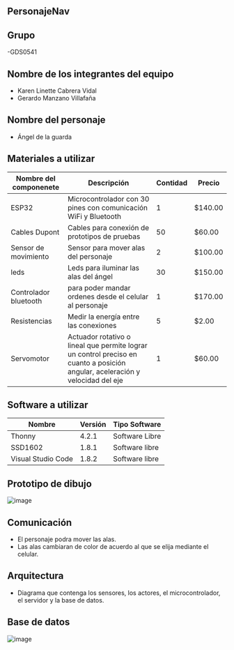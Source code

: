 ## PersonajeNav
## Grupo
-GDS0541
## Nombre de los integrantes del equipo
 - Karen Linette Cabrera Vidal
 - Gerardo Manzano Villafaña
## Nombre del personaje
- Ángel de la guarda
## Materiales a utilizar
|Nombre del componenete|Descripción|Contidad|Precio|
|-|-|-|-|
|ESP32|Microcontrolador con 30 pines con comunicación WiFi y Bluetooth|1|$140.00|
|Cables Dupont|Cables para conexión de prototipos de pruebas|50|$60.00|
|Sensor de movimiento|Sensor para mover alas del personaje|2|$100.00|
|leds|Leds para iluminar las alas del ángel|30|$150.00|
|Controlador bluetooth|para poder mandar ordenes desde el celular al personaje|1|$170.00|
|Resistencias|Medir la energía entre las conexiones|5|$2.00|
|Servomotor|	Actuador rotativo o lineal que permite lograr un control preciso en cuanto a posición angular, aceleración y velocidad del eje|1|$60.00|

## Software a utilizar
|Nombre|Versión|Tipo Software|
|-|-|-|
|Thonny|4.2.1|Software Libre|
|SSD1602|1.8.1|Software libre|
|Visual Studio Code|1.8.2|Software libre|

## Prototipo de dibujo
![image](https://github.com/111linblink/PersonajeNav/assets/146273461/ad0cb153-7b8a-48d7-bfd5-b727392a396e)

## Comunicación
- El personaje podra mover las alas.
- Las alas cambiaran de color de acuerdo al que se elija mediante el celular.
  
## Arquitectura
- Diagrama que contenga los sensores, los actores, el microcontrolador, el servidor y la base de datos.
  
## Base de datos
![image](https://github.com/111linblink/PersonajeNav/assets/146273461/0c1aeb2d-b1e3-4c8c-a746-d1b07ef15368)





